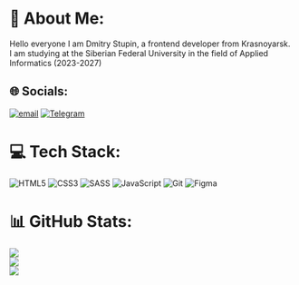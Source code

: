 # 💫 About Me:
Hello everyone I am Dmitry Stupin, a frontend developer from Krasnoyarsk.<br>I am studying at the Siberian Federal University in the field of Applied Informatics (2023-2027)


## 🌐 Socials:
[![email](https://img.shields.io/badge/Email-D14836?logo=gmail&logoColor=white)](mailto:dm.stup@mail.ru) 
[![Telegram](https://img.shields.io/badge/Telegram-2CA5E0?style=flat-squeare&logo=telegram&logoColor=white)](https://t.me/stupin_dmitry) 

# 💻 Tech Stack:
![HTML5](https://img.shields.io/badge/html5-%23E34F26.svg?style=for-the-badge&logo=html5&logoColor=white) ![CSS3](https://img.shields.io/badge/css3-%231572B6.svg?style=for-the-badge&logo=css3&logoColor=white) ![SASS](https://img.shields.io/badge/SASS-hotpink.svg?style=for-the-badge&logo=SASS&logoColor=white) ![JavaScript](https://img.shields.io/badge/javascript-%23323330.svg?style=for-the-badge&logo=javascript&logoColor=%23F7DF1E) ![Git](https://img.shields.io/badge/git-%23F05033.svg?style=for-the-badge&logo=git&logoColor=white) ![Figma](https://img.shields.io/badge/figma-%23F24E1E.svg?style=for-the-badge&logo=figma&logoColor=white)
# 📊 GitHub Stats:
![](https://github-readme-stats.vercel.app/api?username=DmitriyStupin&theme=dark&hide_border=false&include_all_commits=true&count_private=true)<br/>
![](https://github-readme-streak-stats.herokuapp.com/?user=DmitriyStupin&theme=dark&hide_border=false)<br/>
![](https://github-readme-stats.vercel.app/api/top-langs/?username=DmitriyStupin&theme=dark&hide_border=false&include_all_commits=true&count_private=true&layout=compact)

<!-- Proudly created with GPRM ( https://gprm.itsvg.in ) -->
